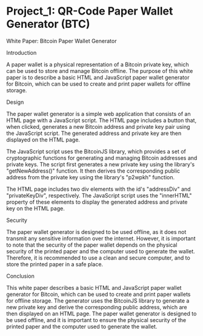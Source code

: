 # Project_1: QR-Code Paper Wallet Generator (BTC)

White Paper: Bitcoin Paper Wallet Generator

Introduction

A paper wallet is a physical representation of a Bitcoin private key, which can be used to store and manage Bitcoin offline. The purpose of this white paper is to describe a basic HTML and JavaScript paper wallet generator for Bitcoin, which can be used to create and print paper wallets for offline storage.

Design

The paper wallet generator is a simple web application that consists of an HTML page with a JavaScript script. The HTML page includes a button that, when clicked, generates a new Bitcoin address and private key pair using the JavaScript script. The generated address and private key are then displayed on the HTML page.

The JavaScript script uses the BitcoinJS library, which provides a set of cryptographic functions for generating and managing Bitcoin addresses and private keys. The script first generates a new private key using the library's "getNewAddress()" function. It then derives the corresponding public address from the private key using the library's "p2wpkh" function.

The HTML page includes two div elements with the id's "addressDiv" and "privateKeyDiv", respectively. The JavaScript script uses the "innerHTML" property of these elements to display the generated address and private key on the HTML page.

Security

The paper wallet generator is designed to be used offline, as it does not transmit any sensitive information over the internet. However, it is important to note that the security of the paper wallet depends on the physical security of the printed paper and the computer used to generate the wallet. Therefore, it is recommended to use a clean and secure computer, and to store the printed paper in a safe place.

Conclusion

This white paper describes a basic HTML and JavaScript paper wallet generator for Bitcoin, which can be used to create and print paper wallets for offline storage. The generator uses the BitcoinJS library to generate a new private key and derive the corresponding public address, which are then displayed on an HTML page. The paper wallet generator is designed to be used offline, and it is important to ensure the physical security of the printed paper and the computer used to generate the wallet.
